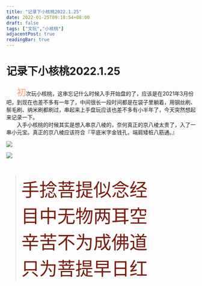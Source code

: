 ```yaml
---
title: "记录下小核桃2022.1.25"
date: 2022-01-25T09:18:54+08:00
draft: false
tags: ["文玩","小核桃"]
adjacentPost: true
readingBar: true
---
```

# 记录下小核桃2022.1.25

&emsp;&emsp;<font size=5 color=#ffa07a>初</font>次玩小核桃，这串忘记什么时候入手开始盘的了，应该是在2021年3月份吧，到现在也差不多有一年了，中间很长一段时间都是在袋子里躺着，用钢丝刷、鬃毛刷、纳米刷都刷过，串起来上手盘玩应该也差不多有小半年了，今天突然想起来记录一下。<br>
&emsp;&emsp;入手小核桃的时候其实是想入串京八棱的，奈何真正的京八棱太贵了，入了一串小元宝。真正的京八棱应该符合『平底米字金钱孔，端肩矮桩八筋通。』<br>


![](https://cdn.jsdelivr.net/gh/tosspi/img@main//img/11641643074257_.pic_hd.jpg)

![](https://cdn.jsdelivr.net/gh/tosspi/img@main//img/11651643074259_.pic_hd.jpg)



<br>

><font size=9 color=#7a1b0c>手捻菩提似念经<br>
目中无物两耳空<br>
辛苦不为成佛道<br>
只为菩提早日红</font>